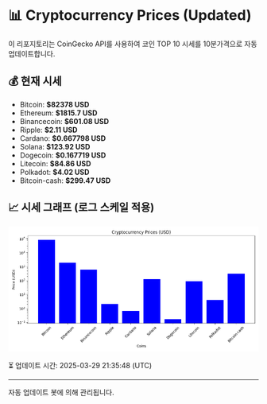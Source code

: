 
# 📊 Cryptocurrency Prices (Updated)

이 리포지토리는 CoinGecko API를 사용하여 코인 TOP 10 시세를 10분가격으로 자동 업데이트합니다.

## 💰 현재 시세
- Bitcoin: **$82378 USD**
- Ethereum: **$1815.7 USD**
- Binancecoin: **$601.08 USD**
- Ripple: **$2.11 USD**
- Cardano: **$0.667798 USD**
- Solana: **$123.92 USD**
- Dogecoin: **$0.167719 USD**
- Litecoin: **$84.86 USD**
- Polkadot: **$4.02 USD**
- Bitcoin-cash: **$299.47 USD**

## 📈 시세 그래프 (로그 스케일 적용)
![Crypto Prices](crypto_prices.png)

⏳ 업데이트 시간: 2025-03-29 21:35:48 (UTC)

---
자동 업데이트 봇에 의해 관리됩니다.
